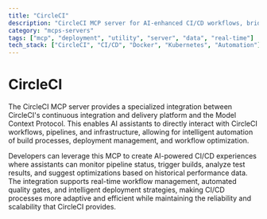 ```yaml
---
title: "CircleCI"
description: "CircleCI MCP server for AI-enhanced CI/CD workflows, bridging CircleCI infrastructure with the Model Context Protocol."
category: "mcps-servers"
tags: ["mcp", "deployment", "utility", "server", "data", "real-time"]
tech_stack: ["CircleCI", "CI/CD", "Docker", "Kubernetes", "Automation"]
---
```


# CircleCI

The CircleCI MCP server provides a specialized integration between CircleCI's continuous integration and delivery platform and the Model Context Protocol. This enables AI assistants to directly interact with CircleCI workflows, pipelines, and infrastructure, allowing for intelligent automation of build processes, deployment management, and workflow optimization.

Developers can leverage this MCP to create AI-powered CI/CD experiences where assistants can monitor pipeline status, trigger builds, analyze test results, and suggest optimizations based on historical performance data. The integration supports real-time workflow management, automated quality gates, and intelligent deployment strategies, making CI/CD processes more adaptive and efficient while maintaining the reliability and scalability that CircleCI provides.
